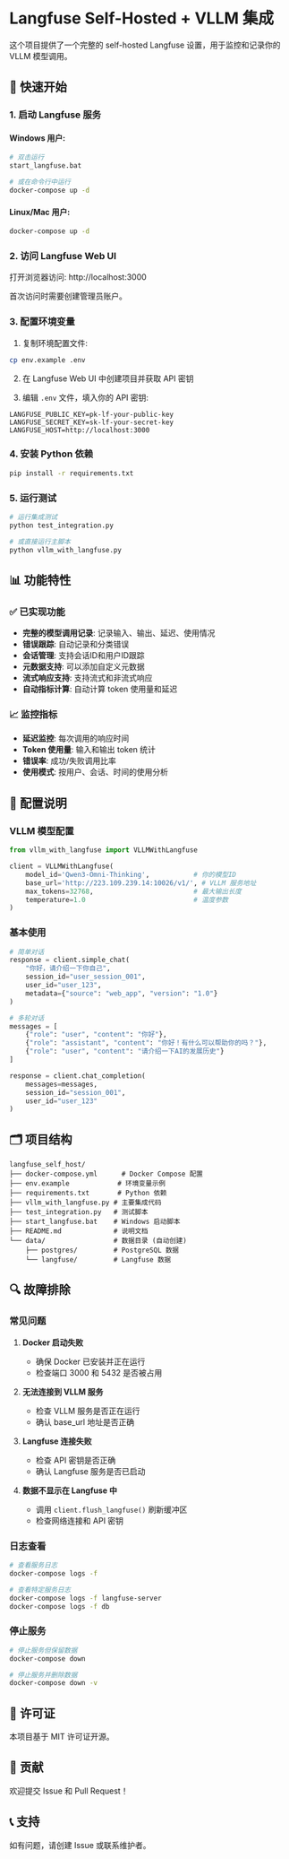 # Langfuse Self-Hosted + VLLM 集成

这个项目提供了一个完整的 self-hosted Langfuse 设置，用于监控和记录你的 VLLM 模型调用。

## 🚀 快速开始

### 1. 启动 Langfuse 服务

#### Windows 用户:
```bash
# 双击运行
start_langfuse.bat

# 或在命令行中运行
docker-compose up -d
```

#### Linux/Mac 用户:
```bash
docker-compose up -d
```

### 2. 访问 Langfuse Web UI

打开浏览器访问: http://localhost:3000

首次访问时需要创建管理员账户。

### 3. 配置环境变量

1. 复制环境配置文件:
```bash
cp env.example .env
```

2. 在 Langfuse Web UI 中创建项目并获取 API 密钥

3. 编辑 `.env` 文件，填入你的 API 密钥:
```env
LANGFUSE_PUBLIC_KEY=pk-lf-your-public-key
LANGFUSE_SECRET_KEY=sk-lf-your-secret-key
LANGFUSE_HOST=http://localhost:3000
```

### 4. 安装 Python 依赖

```bash
pip install -r requirements.txt
```

### 5. 运行测试

```bash
# 运行集成测试
python test_integration.py

# 或直接运行主脚本
python vllm_with_langfuse.py
```

## 📊 功能特性

### ✅ 已实现功能

- **完整的模型调用记录**: 记录输入、输出、延迟、使用情况
- **错误跟踪**: 自动记录和分类错误
- **会话管理**: 支持会话ID和用户ID跟踪
- **元数据支持**: 可以添加自定义元数据
- **流式响应支持**: 支持流式和非流式响应
- **自动指标计算**: 自动计算 token 使用量和延迟

### 📈 监控指标

- **延迟监控**: 每次调用的响应时间
- **Token 使用量**: 输入和输出 token 统计
- **错误率**: 成功/失败调用比率
- **使用模式**: 按用户、会话、时间的使用分析

## 🔧 配置说明

### VLLM 模型配置

```python
from vllm_with_langfuse import VLLMWithLangfuse

client = VLLMWithLangfuse(
    model_id='Qwen3-Omni-Thinking',           # 你的模型ID
    base_url='http://223.109.239.14:10026/v1/', # VLLM 服务地址
    max_tokens=32768,                         # 最大输出长度
    temperature=1.0                           # 温度参数
)
```

### 基本使用

```python
# 简单对话
response = client.simple_chat(
    "你好，请介绍一下你自己",
    session_id="user_session_001",
    user_id="user_123",
    metadata={"source": "web_app", "version": "1.0"}
)

# 多轮对话
messages = [
    {"role": "user", "content": "你好"},
    {"role": "assistant", "content": "你好！有什么可以帮助你的吗？"},
    {"role": "user", "content": "请介绍一下AI的发展历史"}
]

response = client.chat_completion(
    messages=messages,
    session_id="session_001",
    user_id="user_123"
)
```

## 🗂️ 项目结构

```
langfuse_self_host/
├── docker-compose.yml      # Docker Compose 配置
├── env.example            # 环境变量示例
├── requirements.txt       # Python 依赖
├── vllm_with_langfuse.py # 主要集成代码
├── test_integration.py   # 测试脚本
├── start_langfuse.bat    # Windows 启动脚本
├── README.md             # 说明文档
└── data/                 # 数据目录 (自动创建)
    ├── postgres/         # PostgreSQL 数据
    └── langfuse/         # Langfuse 数据
```

## 🔍 故障排除

### 常见问题

1. **Docker 启动失败**
   - 确保 Docker 已安装并正在运行
   - 检查端口 3000 和 5432 是否被占用

2. **无法连接到 VLLM 服务**
   - 检查 VLLM 服务是否正在运行
   - 确认 base_url 地址是否正确

3. **Langfuse 连接失败**
   - 检查 API 密钥是否正确
   - 确认 Langfuse 服务是否已启动

4. **数据不显示在 Langfuse 中**
   - 调用 `client.flush_langfuse()` 刷新缓冲区
   - 检查网络连接和 API 密钥

### 日志查看

```bash
# 查看服务日志
docker-compose logs -f

# 查看特定服务日志
docker-compose logs -f langfuse-server
docker-compose logs -f db
```

### 停止服务

```bash
# 停止服务但保留数据
docker-compose down

# 停止服务并删除数据
docker-compose down -v
```

## 📝 许可证

本项目基于 MIT 许可证开源。

## 🤝 贡献

欢迎提交 Issue 和 Pull Request！

## 📞 支持

如有问题，请创建 Issue 或联系维护者。
